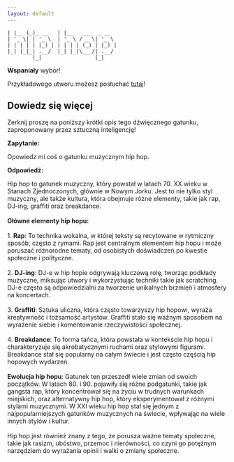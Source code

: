 ```yaml
---
layout: default
---
```


``` _     _         _                 
| |__ (_)_ __   | |__   ___  _ __  
| '_ \| | '_ \  | '_ \ / _ \| '_ \ 
| | | | | |_) | | | | | (_) | |_) |
|_| |_|_| .__/  |_| |_|\___/| .__/ 
        |_|                 |_|    
```
**Wspaniały** wybór!

Przykładowego utworu możesz posłuchać [tutaj](https://p.scdn.co/mp3-preview/f27225424bca80900ee9a32f4a494c900a012200)!
## Dowiedz się więcej
Zerknij proszę na poniższy krótki opis tego dźwięcznego gatunku, zaproponowany przez sztuczną inteligencję!



**Zapytanie:**

Opowiedz mi coś o gatunku muzycznym hip hop.

**Odpowiedź:**

Hip hop to gatunek muzyczny, który powstał w latach 70. XX wieku w Stanach Zjednoczonych, głównie w Nowym Jorku. Jest to nie tylko styl muzyczny, ale także kultura, która obejmuje różne elementy, takie jak rap, DJ-ing, graffiti oraz breakdance.<br><br>**Główne elementy hip hopu:**<br><br>1. **Rap**: To technika wokalna, w której teksty są recytowane w rytmiczny sposób, często z rymami. Rap jest centralnym elementem hip hopu i może poruszać różnorodne tematy, od osobistych doświadczeń po kwestie społeczne i polityczne.<br><br>2. **DJ-ing**: DJ-e w hip hopie odgrywają kluczową rolę, tworząc podkłady muzyczne, miksując utwory i wykorzystując techniki takie jak scratching. DJ-e często są odpowiedzialni za tworzenie unikalnych brzmień i atmosfery na koncertach.<br><br>3. **Graffiti**: Sztuka uliczna, która często towarzyszy hip hopowi, wyraża kreatywność i tożsamość artystów. Graffiti stało się ważnym sposobem na wyrażenie siebie i komentowanie rzeczywistości społecznej.<br><br>4. **Breakdance**: To forma tańca, która powstała w kontekście hip hopu i charakteryzuje się akrobatycznymi ruchami oraz stylowymi figurami. Breakdance stał się popularny na całym świecie i jest często częścią hip hopowych wydarzeń.<br><br>**Ewolucja hip hopu**: Gatunek ten przeszedł wiele zmian od swoich początków. W latach 80. i 90. pojawiły się różne podgatunki, takie jak gangsta rap, który koncentrował się na życiu w trudnych warunkach miejskich, oraz alternatywny hip hop, który eksperymentował z różnymi stylami muzycznymi. W XXI wieku hip hop stał się jednym z najpopularniejszych gatunków muzycznych na świecie, wpływając na wiele innych stylów i kultur.<br><br>Hip hop jest również znany z tego, że porusza ważne tematy społeczne, takie jak rasizm, ubóstwo, przemoc i nierówności, co czyni go potężnym narzędziem do wyrażania opinii i walki o zmiany społeczne.
